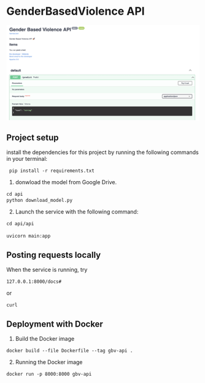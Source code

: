 # GenderBasedViolence API

![api](./images/image.png)

## Project setup

install the dependencies for this project by running the following commands in your terminal:
```
 pip install -r requirements.txt
```

1. donwload the model from Google Drive.
```
cd api
python download_model.py
```

2. Launch the service with the following command:
```
cd api/api

uvicorn main:app
```

## Posting requests locally
When the service is running, try
```
127.0.0.1:8000/docs#
```
or 
```
curl
```

## Deployment with Docker
1. Build the Docker image
```
docker build --file Dockerfile --tag gbv-api .
```

2. Running the Docker image
```
docker run -p 8000:8000 gbv-api
```

